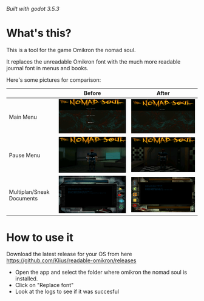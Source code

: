 _Built with godot 3.5.3_

# What's this?

This is a tool for the game Omikron the nomad soul.

It replaces the unreadable Omikron font with the much more readable journal font in menus and books.

Here's some pictures for comparison:

|| Before | After |
|----|--------|-------|
|Main Menu|![Main Menu screen](docs/images/main-menu-before.png)|![Main menu screen after replacement](docs/images/main-menu-after.png)|
|Pause Menu|![Pause menu](docs/images/pause-menu-before.png)|![Pause menu after replacement](docs/images/pause-menu-after.png)|
|Multiplan/Sneak Documents|![Sneak document text](docs/images/sneak-document-before.png)|![Sneak document text after replacement](docs/images/sneak-document-after.png)|

# How to use it

Download the latest release for your OS from here https://github.com/Klius/readable-omikron/releases

- Open the app and select the folder where omikron the nomad soul is installed.
- Click on "Replace font"
- Look at the logs to see if it was succesful




